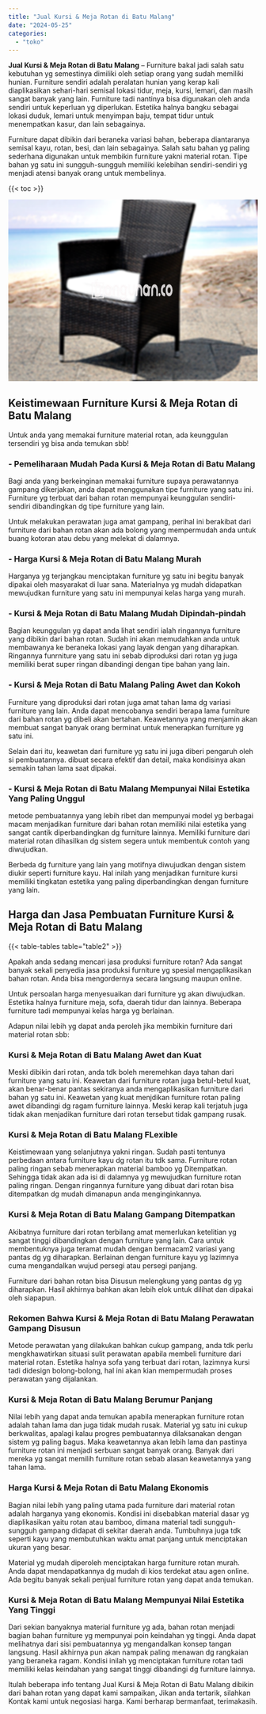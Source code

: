 ```yaml
---
title: "Jual Kursi & Meja Rotan di Batu Malang"
date: "2024-05-25"
categories: 
  - "toko"
---
```


**Jual Kursi & Meja Rotan di Batu Malang** – Furniture bakal jadi salah satu kebutuhan yg semestinya dimiliki oleh setiap orang yang sudah memiliki hunian. Furniture sendiri adalah peralatan hunian yang kerap kali diaplikasikan sehari-hari semisal lokasi tidur, meja, kursi, lemari, dan masih sangat banyak yang lain. Furniture tadi nantinya bisa digunakan oleh anda sendiri untuk keperluan yg diperlukan. Estetika halnya bangku sebagai lokasi duduk, lemari untuk menyimpan baju, tempat tidur untuk menempatkan kasur, dan lain sebagainya.

Furniture dapat dibikin dari beraneka variasi bahan, beberapa diantaranya semisal kayu, rotan, besi, dan lain sebagainya. Salah satu bahan yg paling sederhana digunakan untuk membikin furniture yakni material rotan. Tipe bahan yg satu ini sungguh-sungguh memiliki kelebihan sendiri-sendiri yg menjadi atensi banyak orang untuk membelinya.

{{< toc >}}

![Jual Kursi & Meja Rotan di Batu Malang](/images/kursi-meja-rotan-murah34.png)

## Keistimewaan Furniture Kursi & Meja Rotan di Batu Malang

Untuk anda yang memakai furniture material rotan, ada keunggulan tersendiri yg bisa anda temukan sbb!

### \- Pemeliharaan Mudah Pada Kursi & Meja Rotan di Batu Malang

Bagi anda yang berkeinginan memakai furniture supaya perawatannya gampang dikerjakan, anda dapat menggunakan tipe furniture yang satu ini. Furniture yg terbuat dari bahan rotan mempunyai keunggulan sendiri-sendiri dibandingkan dg tipe furniture yang lain.

Untuk melakukan perawatan juga amat gampang, perihal ini berakibat dari furniture dari bahan rotan akan ada bolong yang mempermudah anda untuk buang kotoran atau debu yang melekat di dalamnya.

### \- Harga Kursi & Meja Rotan di Batu Malang Murah

Harganya yg terjangkau menciptakan furniture yg satu ini begitu banyak dipakai oleh masyarakat di luar sana. Materialnya yg mudah didapatkan mewujudkan furniture yang satu ini mempunyai kelas harga yang murah.

### \- Kursi & Meja Rotan di Batu Malang Mudah Dipindah-pindah

Bagian keunggulan yg dapat anda lihat sendiri ialah ringannya furniture yang dibikin dari bahan rotan. Sudah ini akan memudahkan anda untuk membawanya ke beraneka lokasi yang layak dengan yang diharapkan. Ringannya funrniture yang satu ini sebab diproduksi dari rotan yg juga memiliki berat super ringan dibandingi dengan tipe bahan yang lain.

### \- Kursi & Meja Rotan di Batu Malang Paling Awet dan Kokoh

Furniture yang diproduksi dari rotan juga amat tahan lama dg variasi furniture yang lain. Anda dapat mencobanya sendiri berapa lama furniture dari bahan rotan yg dibeli akan bertahan. Keawetannya yang menjamin akan membuat sangat banyak orang berminat untuk menerapkan furniture yg satu ini.

Selain dari itu, keawetan dari furniture yg satu ini juga diberi pengaruh oleh si pembuatannya. dibuat secara efektif dan detail, maka kondisinya akan semakin tahan lama saat dipakai.

### \- Kursi & Meja Rotan di Batu Malang Mempunyai Nilai Estetika Yang Paling Unggul

metode pembuatannya yang lebih ribet dan mempunyai model yg berbagai macam menjadikan furniture dari bahan rotan memiliki nilai estetika yang sangat cantik diperbandingkan dg furniture lainnya. Memiliki furniture dari material rotan dihasilkan dg sistem segera untuk membentuk contoh yang diwujudkan.

Berbeda dg furniture yang lain yang motifnya diwujudkan dengan sistem diukir seperti furniture kayu. Hal inilah yang menjadikan furniture kursi memiliki tingkatan estetika yang paling diperbandingkan dengan furniture yang lain.

## Harga dan Jasa Pembuatan Furniture Kursi & Meja Rotan di Batu Malang

{{< table-tables table="table2" >}}

Apakah anda sedang mencari jasa produksi furniture rotan? Ada sangat banyak sekali penyedia jasa produksi furniture yg spesial mengaplikasikan bahan rotan. Anda bisa mengordernya secara langsung maupun online.

Untuk persoalan harga menyesuaikan dari furniture yg akan diwujudkan. Estetika halnya furniture meja, sofa, daerah tidur dan lainnya. Beberapa furniture tadi mempunyai kelas harga yg berlainan.

Adapun nilai lebih yg dapat anda peroleh jika membikin furniture dari material rotan sbb:

### Kursi & Meja Rotan di Batu Malang Awet dan Kuat

Meski dibikin dari rotan, anda tdk boleh meremehkan daya tahan dari furniture yang satu ini. Keawetan dari furniture rotan juga betul-betul kuat, akan benar-benar pantas sekiranya anda mengaplikasikan furniture dari bahan yg satu ini. Keawetan yang kuat menjdikan furniture rotan paling awet dibandingi dg ragam furniture lainnya. Meski kerap kali terjatuh juga tidak akan menjadikan furniture dari rotan tersebut tidak gampang rusak.

### Kursi & Meja Rotan di Batu Malang FLexible

Keistimewaan yang selanjutnya yakni ringan. Sudah pasti tentunya perbedaan antara furniture kayu dg rotan itu tdk sama. Furniture rotan paling ringan sebab menerapkan material bamboo yg Ditempatkan. Sehingga tidak akan ada isi di dalamnya yg mewujudkan furniture rotan paling ringan. Dengan ringannya furniture yang dibuat dari rotan bisa ditempatkan dg mudah dimanapun anda menginginkannya.

### Kursi & Meja Rotan di Batu Malang Gampang Ditempatkan

Akibatnya furniture dari rotan terbilang amat memerlukan ketelitian yg sangat tinggi dibandingkan dengan furniture yang lain. Cara untuk membentuknya juga teramat mudah dengan bermacam2 variasi yang pantas dg yg diharapkan. Berlainan dengan furniture kayu yg lazimnya cuma mengandalkan wujud persegi atau persegi panjang.

Furniture dari bahan rotan bisa Disusun melengkung yang pantas dg yg diharapkan. Hasil akhirnya bahkan akan lebih elok untuk dilihat dan dipakai oleh siapapun.

### Rekomen Bahwa Kursi & Meja Rotan di Batu Malang Perawatan Gampang Disusun

Metode perawatan yang dilakukan bahkan cukup gampang, anda tdk perlu mengkhawatirkan situasi sulit perawatan apabila membeli furniture dari material rotan. Estetika halnya sofa yang terbuat dari rotan, lazimnya kursi tadi didesign bolong-bolong, hal ini akan kian mempermudah proses perawatan yang dijalankan.

### Kursi & Meja Rotan di Batu Malang Berumur Panjang

Nilai lebih yang dapat anda temukan apabila menerapkan furniture rotan adalah tahan lama dan juga tidak mudah rusak. Material yg satu ini cukup berkwalitas, apalagi kalau progres pembuatannya dilaksanakan dengan sistem yg paling bagus. Maka keawetannya akan lebih lama dan pastinya furniture rotan ini menjadi serbuan sangat banyak orang. Banyak dari mereka yg sangat memilih furniture rotan sebab alasan keawetannya yang tahan lama.

### Harga Kursi & Meja Rotan di Batu Malang Ekonomis

Bagian nilai lebih yang paling utama pada furniture dari material rotan adalah harganya yang ekonomis. Kondisi ini disebabkan material dasar yg diaplikasikan yaitu rotan atau bamboo, dimana material tadi sungguh-sungguh gampang didapat di sekitar daerah anda. Tumbuhnya juga tdk seperti kayu yang membutuhkan waktu amat panjang untuk menciptakan ukuran yang besar.

Material yg mudah diperoleh menciptakan harga furniture rotan murah. Anda dapat mendapatkannya dg mudah di kios terdekat atau agen online. Ada begitu banyak sekali penjual furniture rotan yang dapat anda temukan.

### Kursi & Meja Rotan di Batu Malang Mempunyai Nilai Estetika Yang Tinggi

Dari sekian banyaknya material furniture yg ada, bahan rotan menjadi bagian bahan furniture yg mempunyai poin keindahan yg tinggi. Anda dapat melihatnya dari sisi pembuatannya yg mengandalkan konsep tangan langsung. Hasil akhirnya pun akan nampak paling menawan dg rangkaian yang beraneka ragam. Kondisi inilah yg menciptakan furniture rotan tadi memiliki kelas keindahan yang sangat tinggi dibandingi dg furniture lainnya.

Itulah beberapa info tentang Jual Kursi & Meja Rotan di Batu Malang dibikin dari bahan rotan yang dapat kami sampaikan, Jikan anda tertarik, silahkan Kontak kami untuk negosiasi harga. Kami berharap bermanfaat, terimakasih.
